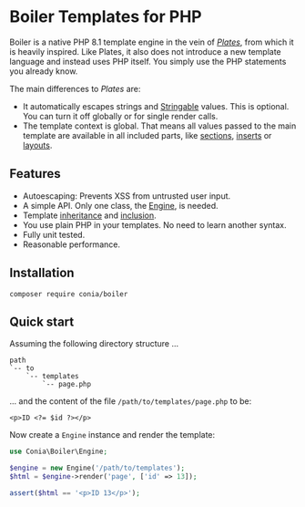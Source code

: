 Boiler Templates for PHP
========================

Boiler is a native PHP 8.1 template engine in the vein of *[Plates](https://platesphp.com/)*,
from which it is heavily inspired. Like Plates, it also does not introduce a new template 
language and instead uses PHP itself. You simply use the PHP statements you already know.

The main differences to *Plates* are:

* It automatically escapes strings and [Stringable](https://www.php.net/manual/en/class.stringable.php) values. This is optional. You can turn it off globally or for single render calls.
* The template context is global. That means all values passed to the main template are 
  available in all included parts, like [sections](sections.md), [inserts](inserts.md) or
  [layouts](layouts.md).

## Features

* Autoescaping: Prevents XSS from untrusted user input.
* A simple API. Only one class, the [Engine](engine.md), is needed.
* Template [inheritance](layouts.md) and [inclusion](inserts.md).
* You use plain PHP in your templates. No need to learn another syntax.
* Fully unit tested.
* Reasonable performance.

## Installation

```shell
composer require conia/boiler
```


## Quick start

Assuming the following directory structure ...

```text
path
`-- to
    `-- templates
        `-- page.php
```

... and the content of the file `/path/to/templates/page.php` to be:
    
    <p>ID <?= $id ?></p>

Now create a `Engine` instance and render the template:

```php
use Conia\Boiler\Engine;

$engine = new Engine('/path/to/templates');
$html = $engine->render('page', ['id' => 13]);

assert($html == '<p>ID 13</p>');
```
